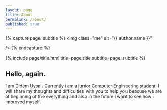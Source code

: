 ```yaml
---
layout: page
title: About
permalink: /about/
published: true
---
```


<div class="page" markdown="1">

{% capture page_subtitle %}
<img
    class="me"
    alt="{{ author.name }}"
   
    
/>
{% endcapture %}

{% include page/title.html title=page.title subtitle=page_subtitle %}

## Hello, again. 

I am Didem Uysal. Currently i am a junior Computer Engineering student. I will share my thoughts and difficulties with you to help you beacuse we are at beginning of the everything and also in the future i want to  see how i improved myself. 
</div>
